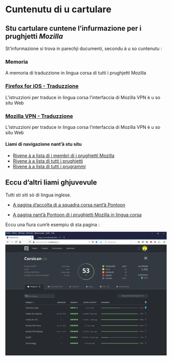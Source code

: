 # Cuntenutu di u cartulare

## Stu cartulare cuntene l’infurmazione per i prughjetti _Mozilla_

St’infurmazione si trova in parechji ducumenti, secondu à u so cuntenutu :

### __Memoria__
A memoria di traduzzione in lingua corsa di tutti i prughjetti Mozilla
### [__Firefox for iOS - Traduzzione__](Firefox%20for%20iOS/Traduzzione.md)
L’istruzzioni per traduce in lingua corsa l’interfaccia di Mozilla VPN è u so situ Web
### [__Mozilla VPN - Traduzzione__](Mozilla%20VPN/Traduzzione.md)
L’istruzzioni per traduce in lingua corsa l’interfaccia di Mozilla VPN è u so situ Web

#### Liami di navigazione nant’à stu situ
- [Rivene à a lista di i membri di i prughjetti Mozilla](./)
- [Rivene à a lista di tutti i prughjetti](../)
- [Rivene à a lista di tutti i prugrammi](../../../../#readme)

## Eccu d’altri liami ghjuvevule
Tutti sti siti sò di lingua inglese.

- [A pagina d’accolta di a squadra corsa nant’à Pontoon](https://pontoon.mozilla.org/co/info/)

- [A pagina nant’à Pontoon di i prughjetti Mozilla in lingua corsa](https://pontoon.mozilla.org/co/)

Eccu una fiura cum’è esempiu di sta pagina :  

<img src = "Fiure/Pontoon%20-%20Prughjetti%20Mozilla%20in%20lingua%20corsa.png">
